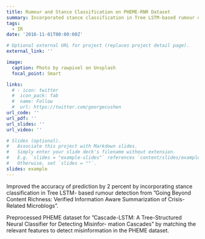 ```yaml
---
title: Rumour and Stance Classification on PHEME-RNR Dataset
summary: Incorporated stance classification in Tree LSTM-based rumour detection 
tags:
  - IR
date: '2016-11-01T00:00:00Z'

# Optional external URL for project (replaces project detail page).
external_link: ''

image:
  caption: Photo by rawpixel on Unsplash
  focal_point: Smart

links:
  # - icon: twitter
  #  icon_pack: fab
  #  name: Follow
  #  url: https://twitter.com/georgecushen
url_code: ''
url_pdf: ''
url_slides: ''
url_video: ''

# Slides (optional).
#   Associate this project with Markdown slides.
#   Simply enter your slide deck's filename without extension.
#   E.g. `slides = "example-slides"` references `content/slides/example-slides.md`.
#   Otherwise, set `slides = ""`.
slides: example
---
```




Improved the accuracy of prediction by 2 percent by incorporating stance classification in Tree LSTM-
based rumour detection from ”Going Beyond Content Richness: Verified Information Aware Summarization of
Crisis-Related Microblogs”.

Preprocessed PHEME dataset for ”Cascade-LSTM: A Tree-Structured Neural Classifier for Detecting Misinfor-
mation Cascades” by matching the relevant features to detect misinformation in the PHEME dataset.

